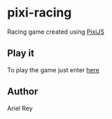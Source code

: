 # pixi-racing

Racing game created using [PixiJS](https://pixijs.io/)

## Play it

To play the game just enter [here](https://arielfr.github.io/pixi-racing/)

## Author

Ariel Rey
